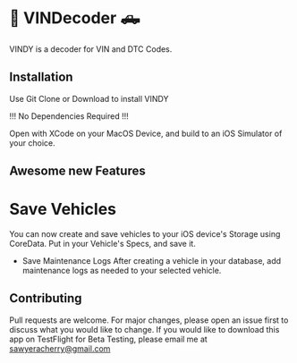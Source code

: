 #  🚗 VINDecoder 🛻

VINDY is a decoder for VIN and DTC Codes. 

## Installation

Use Git Clone or Download to install VINDY

!!! No Dependencies Required !!!

Open with XCode on your MacOS Device, and build to an iOS Simulator of your choice.

## Awesome new Features

# Save Vehicles
You can now create and save vehicles to your iOS device's Storage using CoreData.
Put in your Vehicle's Specs, and save it. 

* Save Maintenance Logs
After creating a vehicle in your database, add maintenance logs as needed to your selected vehicle.

## Contributing
Pull requests are welcome. For major changes, please open an issue first to discuss what you would like to change.
If you would like to download this app on TestFlight for Beta Testing, please email me at sawyeracherry@gmail.com
